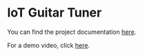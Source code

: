 # IoT Guitar Tuner

You can find the project documentation [here](./Documentation/Guitar%20Tuner%20-%20Overview.pdf).

For a demo video, click [here](./Documentation/demo.mp4).
